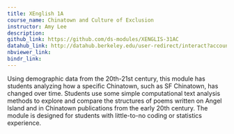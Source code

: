 ```yaml
---
title: XEnglish 1A
course_name: Chinatown and Culture of Exclusion
instructor: Amy Lee
description:
github_link: https://github.com/ds-modules/XENGLIS-31AC
datahub_link: http://datahub.berkeley.edu/user-redirect/interact?account=ds-modules&repo=XENGLIS-31AC&branch=master&path=
nbviewer_link:
bindr_link:
---
```

Using demographic data from the 20th-21st century, this module has students analyzing how a specific Chinatown, such as SF Chinatown, has changed over time. Students use some simple computational text analysis methods to explore and compare the structures of poems written on Angel Island and in Chinatown publications from the early 20th century.  The module is designed for students with little-to-no coding or statistics experience.
